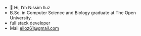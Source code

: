 - 👋 Hi, I’m Nissim Iluz
- B.Sc. in Computer Science and Biology graduate at The Open University.
- full stack developer
- Mail eiloz61@gmail.com
<!---
NissimIluz/NissimIluz is a ✨ special ✨ repository because its `README.md` (this file) appears on your GitHub profile.
You can click the Preview link to take a look at your changes.
--->
